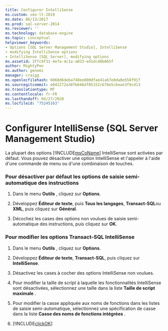 ```yaml
---
title: Configurer IntelliSense
ms.custom: seo-lt-2019
ms.date: 06/13/2017
ms.prod: sql-server-2014
ms.reviewer: ''
ms.technology: database-engine
ms.topic: conceptual
helpviewer_keywords:
- Options [SQL Server Management Studio], IntelliSense
- modifying IntelliSense options
- IntelliSense [SQL Server], modifying options
ms.assetid: 3ffc9f31-4efa-4c1a-a033-ed1dc48b065f
author: MightyPen
ms.author: genemi
manager: craigg
ms.openlocfilehash: 6060d6deba748ee800dfae41ab7e8da0e558f91f
ms.sourcegitcommit: e042272a38fb646df05152c676e5cbeae3f9cd13
ms.translationtype: MT
ms.contentlocale: fr-FR
ms.lasthandoff: 04/27/2020
ms.locfileid: "75245163"
---
```

# <a name="configure-intellisense-sql-server-management-studio"></a>Configurer IntelliSense (SQL Server Management Studio)
  La plupart des options [!INCLUDE[msCoName](../../includes/msconame-md.md)] IntelliSense sont activées par défaut. Vous pouvez désactiver une option IntelliSense et l'appeler à l'aide d'une commande de menu ou d'une combinaison de touches.  
  
### <a name="to-turn-statement-completion-options-off-by-default"></a>Pour désactiver par défaut les options de saisie semi-automatique des instructions  
  
1.  Dans le menu **Outils** , cliquez sur **Options**.  
  
2.  Développez **Éditeur de texte**, puis **Tous les langages**, **Transact-SQL**ou **XML**, puis cliquez sur **Général**.  
  
3.  Décochez les cases des options non voulues de saisie semi-automatique des instructions, puis cliquez sur **OK**.  
  
### <a name="to-modify-transact-sql-intellisense-options"></a>Pour modifier les options Transact-SQL IntelliSense  
  
1.  Dans le menu **Outils** , cliquez sur **Options**.  
  
2.  Développez **Éditeur de texte**, **Transact-SQL**, puis cliquez sur **IntelliSense**.  
  
3.  Désactivez les cases à cocher des options IntelliSense non voulues.  
  
4.  Pour modifier la taille de script à laquelle les fonctionnalités IntelliSense sont désactivées, sélectionnez une taille dans la liste **Taille de script maximale** .  
  
5.  Pour modifier la casse appliquée aux noms de fonctions dans les listes de saisie semi-automatique, sélectionnez une spécification de casse dans la liste **Casse des noms de fonctions intégrées** .  
  
6.  [!INCLUDE[clickOK](../../includes/clickok-md.md)]  
  
  
